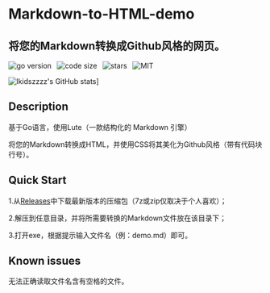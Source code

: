 # Markdown-to-HTML-demo
## 将您的Markdown转换成Github风格的网页。
![go version](https://img.shields.io/github/go-mod/go-version/lkidszzzz/Markdown-to-HTML-demo)&ensp;
![code size](https://img.shields.io/github/languages/code-size/lkidszzzz/Markdown-to-HTML-demo)&ensp;
![stars](https://img.shields.io/github/stars/lkidszzzz/Markdown-to-HTML-demo?style=social)&ensp;
![MIT](https://img.shields.io/github/license/lkidszzzz/Markdown-to-HTML-demo)

![lkidszzzz's GitHub stats](https://github-readme-stats.vercel.app/api?username=lkidszzzz&show_icons=true&theme=dracula)]
## Description
基于Go语言，使用Lute（一款结构化的 Markdown 引擎）

将您的Markdown转换成HTML，并使用CSS将其美化为Github风格（带有代码块行号）。
## Quick Start
1.从[Releases](https://github.com/lkidszzzz/Markdown-to-HTML-demo/releases/)中下载最新版本的压缩包（7z或zip仅取决于个人喜欢）；

2.解压到任意目录，并将所需要转换的Markdown文件放在该目录下；

3.打开exe，根据提示输入文件名（例：demo.md）即可。
## Known issues
无法正确读取文件名含有空格的文件。
